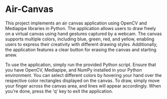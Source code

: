 # Air-Canvas

This project implements an air canvas application using OpenCV and Mediapipe libraries in Python. The application allows users to draw freely on a virtual canvas using hand gestures captured by a webcam. The canvas supports multiple colors, including blue, green, red, and yellow, enabling users to express their creativity with different drawing styles. Additionally, the application features a clear button for erasing the canvas and starting anew.

To use the application, simply run the provided Python script. Ensure that you have OpenCV, Mediapipe, and NumPy installed in your Python environment. You can select different colors by hovering your hand over the respective color rectangles displayed on the canvas. To draw, simply move your finger across the canvas area, and lines will appear accordingly. When you're done, press the 'q' key to exit the application.
